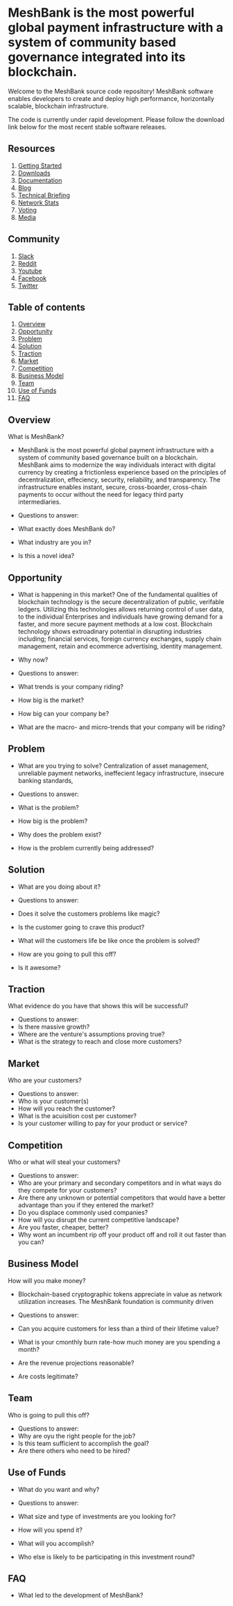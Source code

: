 # MeshBank is the most powerful global payment infrastructure with a system of community based governance integrated into its blockchain. 

Welcome to the MeshBank source code repository! MeshBank software enables developers to create and deploy high performance, horizontally scalable, blockchain infrastructure.

The code is currently under rapid development. Please follow the download link below for the most recent stable software releases. 

## Resources
1. [Getting Started](guide.md)
2. [Downloads](downloads.md)
3. [Documentation](documentation.md)
4. [Blog](blog.md)
5. [Technical Briefing](technical.md)
6. [Network Stats](gettingstarted.md)
7. [Voting](voting.md)
8. [Media](media.md)

## Community
1. [Slack](http://slack.com/meshbank)
2. [Reddit](http://reddit.com/meshbank)
3. [Youtube](http://youtube.com/meshbank)
4. [Facebook](http://facebook.com/meshbank)
5. [Twitter](http://twitter.com/meshbank)


## Table of contents
1. [Overview](#overview)
2. [Opportunity](#opportunity)
3. [Problem](#problem)
4. [Solution](#solution)
5. [Traction](#traction)
6. [Market](#market)
7. [Competition](#competition)
8. [Business Model](#business-model)
9. [Team](#team)
10. [Use of Funds](#use-of-funds)
11. [FAQ](#faq)

  
## Overview
What is MeshBank?
- MeshBank is the most powerful global payment infrastructure with a system of community based governance built on a blockchain. MeshBank aims to modernize the way individuals interact with digital currency by creating a frictionless experience based on the principles of decentralization, effeciency, security, reliability, and transparency. The infrastructure enables instant, secure, cross-boarder, cross-chain payments to occur without the need for legacy third party intermediaries. 

- Questions to answer:
- What exactly does MeshBank do?
- What industry are you in?
- Is this a novel idea?

## Opportunity
- What is happening in this market?
One of the fundamental qualities of blockchain technology is the secure decentralization of public, verifable ledgers. Utilizing this technologies allows returning control of user data,  to the individual
Enterprises and individuals have growing demand for a faster, and more secure payment methods at a low cost. Blockchain technology shows extroadinary potential in disrupting industries including; financial services, foreign currency exchanges, supply chain management, retain and ecommerce advertising, identity management. 
- Why now?

- Questions to answer:
- What trends is your company riding?
- How big is the market?
- How big can your company be?
- What are the macro- and micro-trends that your company will be riding?

## Problem
- What are you trying to solve?
Centralization of asset management, unreliable payment networks, ineffecient legacy infrastructure, insecure banking standards, 

- Questions to answer:
- What is the problem?
- How big is the problem?
- Why does the problem exist?
- How is the problem currently being addressed?

## Solution
- What are you doing about it?

- Questions to answer:
- Does it solve the customers problems like magic?
- Is the customer going to crave this product?
- What will the customers life be like once the problem is solved?
- How are you going to pull this off?
- Is it awesome?


## Traction
What evidence do you have that shows this will be successful?

- Questions to answer:
- Is there massive growth?
- Where are the venture's assumptions proving true?
- What is the strategy to reach and close more customers?

## Market
Who are your customers?

- Questions to answer:
- Who is your customer(s)
- How will you reach the customer?
- What is the acuisition cost per customer?
- Is your customer willing to pay for your product or service?

## Competition
Who or what will steal your customers?

- Questions to answer:
- Who are your primary and secondary competitors and in what ways do they compete for your customers?
- Are there any unknown or potential competitors that would have a better advantage than you if they entered the market?
- Do you displace commonly used companies?
- How will you disrupt the current competitive landscape?
- Are you faster, cheaper, better?
- Why wont an incumbent rip off your product off and roll it out faster than you can?

## Business Model
How will you make money?
- Blockchain-based cryptographic tokens appreciate in value as network utilization increases. The MeshBank foundation is community driven 

- Questions to answer:
- Can you acquire customers for less than a third of their lifetime value?
- What is your cmonthly burn rate-how much money are you spending a month?
- Are the revenue projections reasonable?
- Are costs legitimate?

## Team
Who is going to pull this off?

- Questions to answer:
- Why are oyu the right people for the job?
- Is this team sufficient to accomplish the goal?
- Are there others who need to be hired?

## Use of Funds
- What do you want and why?

- Questions to answer:
- What size and type of investments are you looking for?
- How will you spend it?
- What will you accomplish?
- Who else is likely to be participating in this investment round?

## FAQ
- What led to the development of MeshBank?



  

